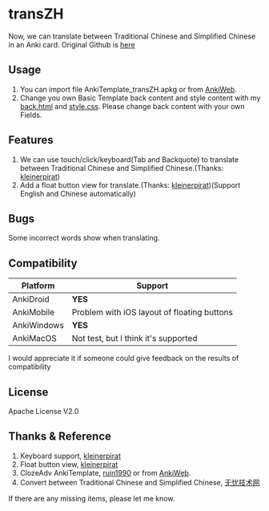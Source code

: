 # transZH
Now, we can translate between Traditional Chinese and Simplified Chinese in an Anki card.
Original Github is [here](https://github.com/chaneswin/AnkiTemplate/tree/main/transZH)


## Usage
1. You can import file AnkiTemplate_transZH.apkg or from [AnkiWeb](https://#).
2. Change you own Basic Template back content and style content with my [back.html](https://github.com/chaneswin/AnkiTemplate/blob/main/transZH/back.html) and [style.css](https://github.com/chaneswin/AnkiTemplate/blob/main/transZH/style.css). Please change back content with your own Fields.


## Features
1. We can use touch/click/keyboard(Tab and Backquote) to translate between Traditional Chinese and Simplified Chinese.(Thanks: [kleinerpirat](https://forums.ankiweb.net/t/cloze-one-by-one-uncovering/12584))
2. Add a float button view for translate.(Thanks: [kleinerpirat](https://ankiweb.net/shared/info/1231171279))(Support English and Chinese automatically)


## Bugs
Some incorrect words show when translating.


## Compatibility
| Platform | Support |
| ---- | ---- |
| AnkiDroid     | **YES** |
|   AnkiMobile   | Problem with iOS layout of floating buttons |
|  AnkiWindows    | **YES** |
|   AnkiMacOS   |  Not test, but I think it's supported   |

I would appreciate it if someone could give feedback on the results of compatibility


## License
Apache License V2.0


## Thanks & Reference
1. Keyboard support, [kleinerpirat](https://forums.ankiweb.net/t/cloze-one-by-one-uncovering/12584)
2. Float button view, [kleinerpirat](https://ankiweb.net/shared/info/1231171279)
3. ClozeAdv AnkiTemplate, [ruin1990](https://github.com/ruin1990/AnkiTemplate) or from [AnkiWeb](https://ankiweb.net/shared/info/457099967).
4. Convert between Traditional Chinese and Simplified Chinese, [无忧技术网](http://www.liqwei.com/)

If there are any missing items, please let me know.
